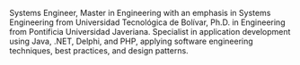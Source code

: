 Systems Engineer, Master in Engineering with an emphasis in Systems Engineering from Universidad Tecnológica de Bolívar, Ph.D. in Engineering from Pontificia Universidad Javeriana. Specialist in application development using Java, .NET, Delphi, and PHP, applying software engineering techniques, best practices, and design patterns.
